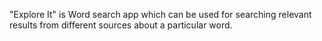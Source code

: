 "Explore It" is Word search app which can be used for searching relevant results from different sources about a particular word.

